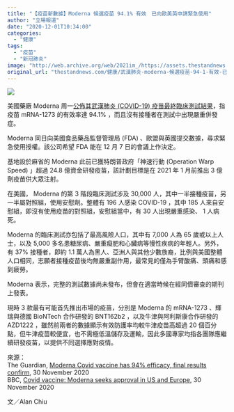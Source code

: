 ```yaml
---
title: "【疫苗新數據】Moderna 候選疫苗 94.1% 有效　已向歐美英申請緊急使用"
author: "立場報道"
date: "2020-12-01T10:34:00"
categories:
  - "健康"
tags:
  - "疫苗"
  - "新冠肺炎"
image: "http://web.archive.org/web/2021im_/https://assets.thestandnews.com/media/photos/20201123-22_7JCeF_1200x0_SmQ3F_XbdZMuP.png"
original_url: "thestandnews.com/健康/武漢肺炎-moderna-候選疫苗-94-1-有效-已向歐美英申緊急使用授權"
---
```

![](http://web.archive.org/web/2021im_/https://assets.thestandnews.com/media/photos/20201123-22_7JCeF_1200x0_SmQ3F_XbdZMuP.png)

美國藥廠 Moderna 周一[公佈其武漢肺炎 (COVID-19) 疫苗最終臨床測試結果](http://web.archive.org/web/20211229065246/https://investors.modernatx.com/news-releases/news-release-details/moderna-announces-primary-efficacy-analysis-phase-3-cove-study)，指疫苗 mRNA-1273 的有效率達 94.1% ，而且沒有接種者在測試中出現嚴重併發症。

Moderna 同日向美國食品藥品監督管理局 (FDA) 、歐盟與英國提交數據，尋求緊急使用授權。該公司希望 FDA 能在 12 月 7 日的會議上作決定。

基地設於麻省的 Moderna 此前已獲特朗普政府「神速行動 (Operation Warp Speed) 」超過 24.8 億資金研發疫苗，該計劃目標是在 2021 年 1 月前推出 3 億劑疫苗供大眾注射。

在美國， Moderna 的第 3 階段臨床測試涉及 30,000 人，其中一半接種疫苗，另一半屬對照組，使用安慰劑。整體有 196 人感染 COVID-19 ，其中 185 人來自安慰組，即沒有使用疫苗的對照組，安慰組當中，有 30 人出現嚴重感染、 1 人病死。

Moderna 的臨床測試亦包括了最高風險人口，其中有 7,000 人為 65 歲或以上人士，以及 5,000 多名患糖尿病、嚴重癡肥和心臟病等慢性疾病的年輕人。另外，有 37% 接種者，即約 1.1 萬人為黑人、亞洲人與其他少數族裔，比例與美國整體人口相同，志願者接種疫苗後均無嚴重副作用，最常見的僅為手臂酸痛、頭痛和感到疲勞。

Moderna 表示，完整的測試數據尚未發布，但會在適當時候在經同儕審查的期刊上發表。

現時 3 款最有可能首先推出市場的疫苗，分別是 Moderna 的 mRNA-1273 、輝瑞與德國 BioNTech 合作研發的 BNT162b2 ，以及牛津與阿利斯康合作研發的 AZD1222 ，雖然前兩者的數據顯示有效防護率均較牛津疫苗高超過 20 個百分點，但牛津疫苗較便宜，也不需極低溫儲存及運輸，因此多國專家均指各團隊應繼續研發疫苗，以提供不同選擇應對疫情。

來源：  
The Guardian, [Moderna Covid vaccine has 94% efficacy, final results confirm](http://web.archive.org/web/20211229065246/https://www.theguardian.com/world/2020/nov/30/moderna-covid-vaccine-has-94-efficacy-final-results-confirm), 30 November 2020  
BBC, [Covid vaccine: Moderna seeks approval in US and Europe](http://web.archive.org/web/20211229065246/https://www.bbc.com/news/health-55129336), 30 November 2020

文／Alan Chiu